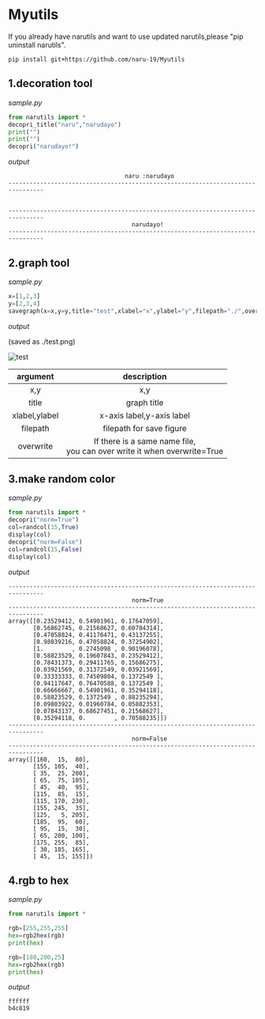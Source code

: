 # Myutils

If you already have narutils and want to use updated narutils,please "pip uninstall narutils".

```
pip install git+https://github.com/naru-19/Myutils
```


## 1.decoration tool





*sample.py*

```python
from narutils import *
decopri_title("naru","narudayo")
print("")
print("")
decopri("narudayo!")
```

*output*

```
                                 naru :narudayo                                 
--------------------------------------------------------------------------------


--------------------------------------------------------------------------------
                                   narudayo!                                   
--------------------------------------------------------------------------------
```

## 2.graph tool
*sample.py*

```python
x=[1,2,3]
y=[2,3,4]
savegraph(x=x,y=y,title="test",xlabel="x",ylabel="y",filepath="./",overwrite=False)
```

*output*

(saved as ./test.png)



![test](https://user-images.githubusercontent.com/61283753/119245185-2c7e9c80-bbb2-11eb-8686-8b0d8c484dbd.png)



|   argument    |                         description                          |
| :-----------: | :----------------------------------------------------------: |
|      x,y      |                             x,y                              |
|     title     |                         graph title                          |
| xlabel,ylabel |                  x-axis label,y-axis label                   |
|   filepath    |                   filepath for save figure                   |
|   overwrite   | If there is a same name file,<br> you can over write it when overwrite=True |


## 3.make random color

*sample.py*
```python
from narutils import *
decopri("norm=True")
col=randcol(15,True)
display(col)
decopri("norm=False")
col=randcol(15,False)
display(col)
```

*output*

```
--------------------------------------------------------------------------------
                                   norm=True                                   
--------------------------------------------------------------------------------
array([[0.23529412, 0.54901961, 0.17647059],
       [0.56862745, 0.21568627, 0.60784314],
       [0.47058824, 0.41176471, 0.43137255],
       [0.98039216, 0.47058824, 0.37254902],
       [1.        , 0.2745098 , 0.90196078],
       [0.58823529, 0.19607843, 0.23529412],
       [0.78431373, 0.29411765, 0.15686275],
       [0.03921569, 0.31372549, 0.03921569],
       [0.33333333, 0.74509804, 0.1372549 ],
       [0.94117647, 0.76470588, 0.1372549 ],
       [0.66666667, 0.54901961, 0.35294118],
       [0.58823529, 0.1372549 , 0.88235294],
       [0.09803922, 0.01960784, 0.05882353],
       [0.07843137, 0.68627451, 0.21568627],
       [0.35294118, 0.        , 0.70588235]])
--------------------------------------------------------------------------------
                                   norm=False                                   
--------------------------------------------------------------------------------
array([[160,  15,  80],
       [155, 105,  40],
       [ 35,  25, 200],
       [ 65,  75, 105],
       [ 45,  40,  95],
       [115,  85,  15],
       [115, 170, 230],
       [155, 245,  35],
       [125,   5, 205],
       [185,  95,  60],
       [ 95,  15,  30],
       [ 65, 200, 100],
       [175, 255,  85],
       [ 30, 185, 165],
       [ 45,  15, 155]])
```


## 4.rgb to hex

*sample.py*
```python
from narutils import *

rgb=[255,255,255]
hex=rgb2hex(rgb)
print(hex)

rgb=[180,200,25]
hex=rgb2hex(rgb)
print(hex)

```

*output*

```
ffffff
b4c819
```


